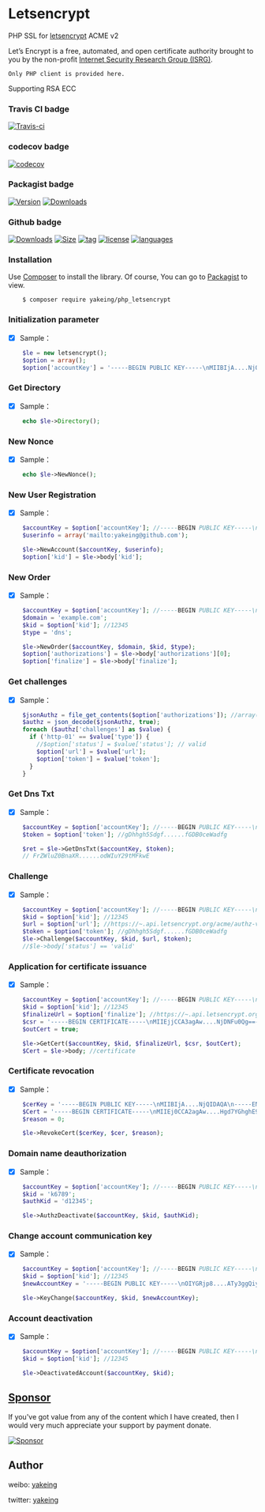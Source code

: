 # Letsencrypt
PHP SSL for [letsencrypt](https://letsencrypt.com) ACME v2

Let’s Encrypt is a free, automated, and open certificate authority brought to you by the non-profit [Internet Security Research Group (ISRG)](https://www.abetterinternet.org).

`Only PHP client is provided here.`

Supporting RSA ECC

### Travis CI badge

[![Travis-ci](https://api.travis-ci.com/yakeing/php_letsencrypt.svg)](https://travis-ci.com/yakeing/php_letsencrypt)

### codecov badge

[![codecov](https://codecov.io/gh/yakeing/php_letsencrypt/branch/master/graph/badge.svg)](https://codecov.io/gh/yakeing/php_letsencrypt)

### Packagist badge

[![Version](http://img.shields.io/packagist/v/yakeing/php_letsencrypt.svg)](https://github.com/yakeing/php_letsencrypt/releases)
[![Downloads](http://img.shields.io/packagist/dt/yakeing/php_letsencrypt.svg)](https://packagist.org/packages/yakeing/php_letsencrypt/dependents)

### Github badge

[![Downloads](https://img.shields.io/github/downloads/yakeing/php_letsencrypt/total.svg)](https://github.com/yakeing/php_letsencrypt)
[![Size](https://img.shields.io/github/size/yakeing/php_letsencrypt/src/Letsencrypt.php.svg)](https://github.com/yakeing/php_letsencrypt/blob/master/src/letsencrypt.php)
[![tag](https://oauth.applinzi.com/Label/tag/v3.0.0/28a745.svg)](https://github.com/yakeing/php_letsencrypt/releases)
[![license](https://oauth.applinzi.com/Label/license/MPL-2.0/FE7D37.svg)](https://github.com/yakeing/php_letsencrypt/blob/master/LICENSE)
[![languages](https://oauth.applinzi.com/Label/languages/php/007EC6.svg)](https://github.com/yakeing/php_letsencrypt/search?l=php)

### Installation

Use [Composer](https://getcomposer.org) to install the library.
Of course, You can go to [Packagist](https://packagist.org/packages/yakeing/php_letsencrypt) to view.

```
    $ composer require yakeing/php_letsencrypt
```

### Initialization parameter

- [x] Sample：
```php
    $le = new letsencrypt();
    $option = array();
    $option['accountKey'] = '-----BEGIN PUBLIC KEY-----\nMIIBIjA....NjQIDAQA\n-----END PUBLIC KEY----';
```

### Get Directory

- [x] Sample：
```php
    echo $le->Directory();
```

### New Nonce

- [x] Sample：
```php
    echo $le->NewNonce();
```

### New User Registration

- [x] Sample：
```php
    $accountKey = $option['accountKey']; //-----BEGIN PUBLIC KEY-----\nMIIBIjA....NjQIDAQA\n-----END PUBLIC KEY----
    $userinfo = array('mailto:yakeing@github.com');

    $le->NewAccount($accountKey, $userinfo);
    $option['kid'] = $le->body['kid'];
```

### New Order

- [x] Sample：
```php
    $accountKey = $option['accountKey']; //-----BEGIN PUBLIC KEY-----\nMIIBIjA....NjQIDAQA\n-----END PUBLIC KEY----
    $domain = 'example.com';
    $kid = $option['kid']; //12345
    $type = 'dns';

    $le->NewOrder($accountKey, $domain, $kid, $type);
    $option['authorizations'] = $le->body['authorizations'][0];
    $option['finalize'] = $le->body['finalize'];
```

### Get challenges

- [x] Sample：
```php
    $jsonAuthz = file_get_contents($option['authorizations']); //array(.....)
    $authz = json_decode($jsonAuthz, true);
    foreach ($authz['challenges'] as $value) {
      if ('http-01' == $value['type']) {
        //$option['status'] = $value['status']; // valid
        $option['url'] = $value['url'];
        $option['token'] = $value['token'];
      }
    }
```

### Get Dns Txt

- [x] Sample：
```php
    $accountKey = $option['accountKey']; //-----BEGIN PUBLIC KEY-----\nMIIBIjA....NjQIDAQA\n-----END PUBLIC KEY----
    $token = $option['token']; //gDhhgh5Sdgf......fGDB0ceWadfg

    $ret = $le->GetDnsTxt($accountKey, $token);
    // FrZWluZ0BnaXR......odWIuY29tMFkwE
```

### Challenge 

- [x] Sample：
```php
    $accountKey = $option['accountKey']; //-----BEGIN PUBLIC KEY-----\nMIIBIjA....NjQIDAQA\n-----END PUBLIC KEY----
    $kid = $option['kid']; //12345
    $url = $option['url']; //https://~.api.letsencrypt.org/acme/authz-v3/*****
    $token = $option['token']; //gDhhgh5Sdgf......fGDB0ceWadfg
    $le->Challenge($accountKey, $kid, $url, $token);
    //$le->body['status'] == 'valid'
```

### Application for certificate issuance 

- [x] Sample：
```php
    $accountKey = $option['accountKey']; //-----BEGIN PUBLIC KEY-----\nMIIBIjA....NjQIDAQA\n-----END PUBLIC KEY----
    $kid = $option['kid']; //12345
    $finalizeUrl = $option['finalize']; //https://~.api.letsencrypt.org/acme/finalize/***/***';
    $csr = '-----BEGIN CERTIFICATE-----\nMIIEjjCCA3agAw....NjDNFu0Qg==-----END CERTIFICATE-----';
    $outCert = true;

    $le->GetCert($accountKey, $kid, $finalizeUrl, $csr, $outCert);
    $Cert = $le->body; //certificate
```

### Certificate revocation 

- [x] Sample：
```php
    $cerKey = '-----BEGIN PUBLIC KEY-----\nMIIBIjA....NjQIDAQA\n-----END PUBLIC KEY----';
    $Cert = '-----BEGIN CERTIFICATE-----\nMIIEj0CCA2agAw....Hgd7YGhghE9gj\n==-----END CERTIFICATE-----';
    $reason = 0;

    $le->RevokeCert($cerKey, $cer, $reason);
```

### Domain name deauthorization

- [x] Sample：
```php
    $accountKey = $option['accountKey']; //-----BEGIN PUBLIC KEY-----\nMIIBIjA....NjQIDAQA\n-----END PUBLIC KEY----
    $kid = 'k6789';
    $authKid = 'd12345';

    $le->AuthzDeactivate($accountKey, $kid, $authKid);
```

### Change account communication key

- [x] Sample：
```php
    $accountKey = $option['accountKey']; //-----BEGIN PUBLIC KEY-----\nMIIBIjA....NjQIDAQA\n-----END PUBLIC KEY----
    $kid = $option['kid']; //12345
    $newAccountKey = '-----BEGIN PUBLIC KEY-----\nOIYGRjp8....ATy3ggQiyA\n-----END PUBLIC KEY----';;

    $le->KeyChange($accountKey, $kid, $newAccountKey);
```

### Account deactivation

- [x] Sample：
```php
    $accountKey = $option['accountKey']; //-----BEGIN PUBLIC KEY-----\nMIIBIjA....NjQIDAQA\n-----END PUBLIC KEY----
    $kid = $option['kid']; //12345

    $le->DeactivatedAccount($accountKey, $kid);
```

[Sponsor](https://github.com/yakeing/Documentation/blob/master/Sponsor/README.md)
---
If you've got value from any of the content which I have created, then I would very much appreciate your support by payment donate.

[![Sponsor](https://oauth.applinzi.com/State/heart/Sponsor/EA4AAA.svg)](https://github.com/yakeing/Documentation/blob/master/Sponsor/README.md)

Author
---

weibo: [yakeing](https://weibo.com/yakeing)

twitter: [yakeing](https://twitter.com/yakeing)

